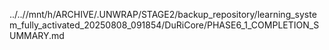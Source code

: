 ../..//mnt/h/ARCHIVE/.UNWRAP/STAGE2/backup_repository/learning_system_fully_activated_20250808_091854/DuRiCore/PHASE6_1_COMPLETION_SUMMARY.md